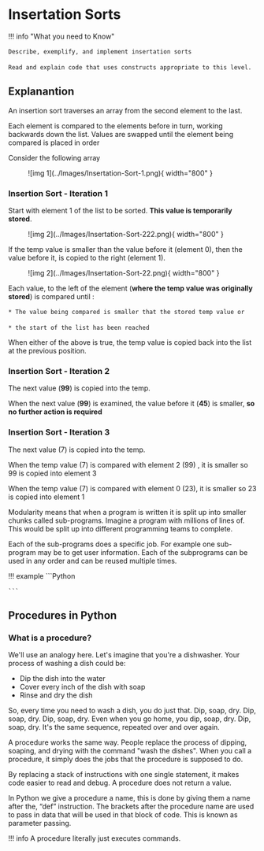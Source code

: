 # Insertation Sorts

!!! info "What you need to Know"

	Describe, exemplify, and implement insertation sorts
	
	Read and explain code that uses constructs appropriate to this level.

## Explanantion

An insertion sort traverses an array from the second element to the last. 

Each element is compared to the elements before in turn, working backwards down the list.  Values are swapped until the element being compared is placed in order

Consider the following  array

<figure markdown="span">
  ![img 1](../Images/Insertation-Sort-1.png){ width="800" }
</figure>

### Insertion Sort - Iteration 1

Start with element 1 of the list to be sorted.  __This value is temporarily stored__.

<figure markdown="span">
  ![img 2](../Images/Insertation-Sort-222.png){ width="800" }
</figure>

If the temp value is smaller than the value before it (element 0), then the value before it, is copied to the right (element 1).

<figure markdown="span">
  ![img 2](../Images/Insertation-Sort-22.png){ width="800" }
</figure>


Each value, to the left of the element (__where the temp value was originally stored__) is compared until :

	* The value being compared is smaller that the stored temp value or 
 
 	* the start of the list has been reached

When either of the above is true, the temp value is copied back into the list at the previous position.

### Insertion Sort - Iteration 2

The next value (__99__) is copied into the temp.

When the next value (__99__) is examined, the value before it (__45__) is smaller, __so no further action is required__

### Insertion Sort - Iteration 3

The next value (7) is copied into the temp.

When the temp value (7) is compared with element 2 (99) , it is smaller so 99 is copied into element 3

When the temp value (7) is compared with element 0 (23), it is smaller so 23 is copied into element 1






Modularity means that when a program is written it is split up into smaller chunks called sub-programs. Imagine a program with millions of lines of. This would be split up into different programming teams to complete. 

Each of the sub-programs does a specific job. For example one sub-program may be to get user information. Each of the subprograms can be used in any order and can be reused multiple times. 

!!! example
	```Python
	
	```

## Procedures in Python

### What is a procedure? 
We'll use an analogy here. Let's imagine that you're a dishwasher. Your process of washing a dish could be:

- Dip the dish into the water
- Cover every inch of the dish with soap 
- Rinse and dry the dish

So, every time you need to wash a dish, you do just that. Dip, soap, dry. Dip, soap, dry. Dip, soap, dry. Even when you go home, you dip, soap, dry. Dip, soap, dry. It's the same sequence, repeated over and over again. 

A procedure works the same way. People replace the process of dipping, soaping, and drying with the command "wash the dishes". When you call a procedure, it simply does the jobs that the procedure is supposed to do. 

By replacing a stack of instructions with one single statement, it makes code easier to read and debug. A procedure does not return a value.

In Python we give a procedure a name, this is done by giving them a name after the, “def” instruction. The brackets after the procedure name are used to pass in data that will be used in that block of code. This is known as parameter passing. 

!!! info
	A procedure literally just executes commands.
